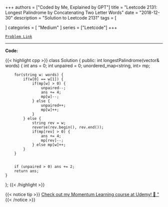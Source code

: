 
+++
authors = ["Coded by Me, Explained by GPT"]
title = "Leetcode 2131: Longest Palindrome by Concatenating Two Letter Words"
date = "2018-12-30"
description = "Solution to Leetcode 2131"
tags = [
    
]
categories = [
    "Medium"
]
series = ["Leetcode"]
+++



[`Problem Link`](https://leetcode.com/problems/longest-palindrome-by-concatenating-two-letter-words/description/)

---

**Code:**

{{< highlight cpp >}}
class Solution {
public:
    int longestPalindrome(vector<string>& words) {
        int ans = 0;
        int unpaired = 0;
        unordered_map<string, int> mp;

        for(string w: words) {
            if(w[0] == w[1]) {
                if(mp[w] > 0) {
                    unpaired--;
                    ans += 4;
                    mp[w]--;
                } else {
                    unpaired++;
                    mp[w]++;
                }
            } else {
                string rev = w;
                reverse(rev.begin(), rev.end());
                if(mp[rev] > 0) {
                    ans += 4;
                    mp[rev]--;
                } else mp[w]++;
            }
        }


        if (unpaired > 0) ans += 2;
        return ans;
    }
};
{{< /highlight >}}



{{< notice tip >}}
[Check out my Momentum Learning course at Udemy! 🚀 "](https://www.udemy.com/course/blind-75-the-data-structures-and-algorithms-essentials/)
{{< /notice >}}

